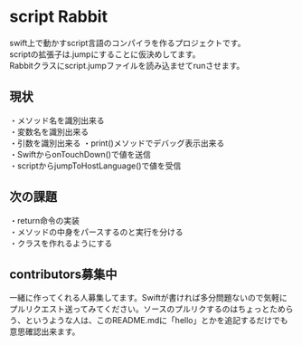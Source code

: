 # script Rabbit
swift上で動かすscript言語のコンパイラを作るプロジェクトです。  
scriptの拡張子は.jumpにすることに仮決めしてます。  
Rabbitクラスにscript.jumpファイルを読み込ませてrunさせます。  
## 現状
・メソッド名を識別出来る  
・変数名を識別出来る  
・引数を識別出来る
・print()メソッドでデバッグ表示出来る  
・SwiftからonTouchDown()で値を送信  
・scriptからjumpToHostLanguage()で値を受信  
## 次の課題
・return命令の実装  
・メソッドの中身をパースするのと実行を分ける  
・クラスを作れるようにする  
## contributors募集中
一緒に作ってくれる人募集してます。Swiftが書ければ多分問題ないので気軽にプルリクエスト送ってみてください。ソースのプルリクするのはちょっとためらう、というような人は、このREADME.mdに「hello」とかを追記するだけでも意思確認出来ます。
